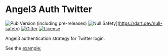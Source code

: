 # Angel3 Auth Twitter

![Pub Version (including pre-releases)](https://img.shields.io/pub/v/angel3_auth_twitter?include_prereleases)
![Null Safety](https://img.shields.io/badge/null-safety-brightgreen)](<https://dart.dev/null-safety>)
[![Gitter](https://img.shields.io/gitter/room/angel_dart/discussion)](https://gitter.im/angel_dart/discussion)
[![License](https://img.shields.io/github/license/dukefirehawk/angel)](https://github.com/dukefirehawk/angel/tree/master/packages/auth_twitter/LICENSE)

Angel3 authentication strategy for Twitter login.

See the [example](example/server.dart);
